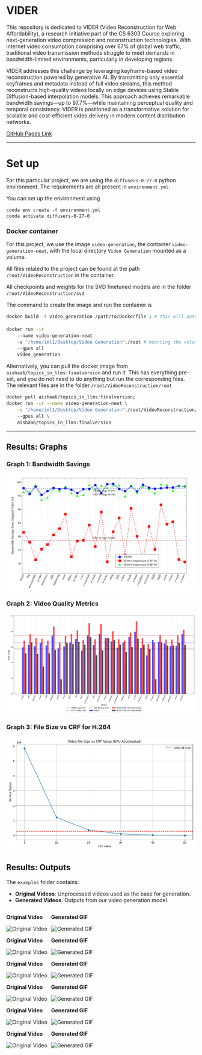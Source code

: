 # VIDER

This repository is dedicated to VIDER (Video Reconstruction for Web Affordability), a research initiative part of the CS 6303 Course exploring next-generation video compression and reconstruction technologies. With internet video consumption comprising over 67% of global web traffic, traditional video transmission methods struggle to meet demands in bandwidth-limited environments, particularly in developing regions.

VIDER addresses this challenge by leveraging keyframe-based video reconstruction powered by generative AI. By transmitting only essential keyframes and metadata instead of full video streams, this method reconstructs high-quality videos locally on edge devices using Stable Diffusion-based interpolation models. This approach achieves remarkable bandwidth savings—up to 97.7%—while maintaining perceptual quality and temporal consistency. VIDER is positioned as a transformative solution for scalable and cost-efficient video delivery in modern content distribution networks.

[GitHub Pages Link](https://aisha630.github.io/vid-gen/)

---

# Set up

For this particular project, we are using the `diffusers-0-27-0` python environment. The requirements are all present in `environment.yml`.

You can set up the environment using

```
conda env create -f environment.yml
conda activate diffusers-0-27-0
```

### Docker container

For this project, we use the image `video-generation`, the container `video-generation-neat`, with the local directory `Video Generation` mounted as a volume.

All files related to the project can be found at the path `/root/VideoReconstruction` in the container.

All checkpoints and weights for the SVD finetuned models are in the folder `/root/VideoReconstruction/svd`

The command to create the image and run the container is

```bash
docker build -t video_generation /path/to/Dockerfile ; # this will automaticaly set up the necessary envs

docker run -it
    --name video-generation-neat
    -v "/home/iml1/Desktop/Video Generation":/root # mounting the volume is optional
    --gpus all
    video_generation
```

Alternatively, you can pull the docker image from `aishaa6/topics_in_llms:finalversion` and run it. This has everything pre-set, and you do not need to do anything but run the corresponding files. The relevant files are in the folder `/root/VideoReconstruction/root`

```bash
docker pull aishaa6/topics_in_llms:finalversion;
docker run -it --name video-generation-neat \
    -v "/home/iml1/Desktop/Video Generation":/root/VideoReconstruction/root \ # mounting the volume is optional
    --gpus all \
    aishaa6/topics_in_llms:finalversion

```

---

## Results: Graphs

### Graph 1: Bandwidth Savings

![Graph 1](graphs/bandwidth_savings.png)

### Graph 2: Video Quality Metrics

![Graph 2](graphs/visil_comp.png)

### Graph 3: File Size vs CRF for H.264

![Graph 3](graphs/compression_analysis.png)

## Results: Outputs

The `examples` folder contains:

- **Original Videos**: Unprocessed videos used as the base for generation.
- **Generated Videos**: Outputs from our video generation model.

<div style="display: flex; gap: 10px;">
  <div>
    <p><strong>Original Video</strong></p>
    <img src="https://aisha630.github.io/vid-gen/examples/original_gifs/clouds.gif" alt="Original Video" width="320">
  </div>
  <div>
    <p><strong>Generated GIF</strong></p>
    <img src="https://aisha630.github.io/vid-gen/examples/generated_gifs/clouds_interpolated.gif" alt="Generated GIF" width="320">
  </div>
</div>
<div style="display: flex; gap: 10px;">
  <div>
    <p><strong>Original Video</strong></p>
    <img src="https://aisha630.github.io/vid-gen/examples/original_gifs/motorway.gif" alt="Original Video" width="320">
  </div>
  <div>
    <p><strong>Generated GIF</strong></p>
    <img src="https://aisha630.github.io/vid-gen/examples/generated_gifs/motorway_interpolated.gif" alt="Generated GIF" width="320">
  </div>
</div>
<div style="display: flex; gap: 10px;">
  <div>
    <p><strong>Original Video</strong></p>
    <img src="https://aisha630.github.io/vid-gen/examples/original_gifs/waterfall.gif" alt="Original Video" width="320">
  </div>
  <div>
    <p><strong>Generated GIF</strong></p>
    <img src="https://aisha630.github.io/vid-gen/examples/generated_gifs/waterfall_interpolated.gif" alt="Generated GIF" width="320">
  </div>
</div>
<div style="display: flex; gap: 10px;">
  <div>
    <p><strong>Original Video</strong></p>
    <img src="https://aisha630.github.io/vid-gen/examples/original_gifs/waterwavestrim.gif" alt="Original Video" width="320">
  </div>
  <div>
    <p><strong>Generated GIF</strong></p>
    <img src="https://aisha630.github.io/vid-gen/examples/generated_gifs/waterwavestrim_interpolated.gif" alt="Generated GIF" width="320">
  </div>
</div>
<div style="display: flex; gap: 10px;">
  <div>
    <p><strong>Original Video</strong></p>
    <img src="https://aisha630.github.io/vid-gen/examples/original_gifs/cliffwater.gif" alt="Original Video" width="320">
  </div>
  <div>
    <p><strong>Generated GIF</strong></p>
    <img src="https://aisha630.github.io/vid-gen/examples/generated_gifs/cliffwater_interpolated.gif" alt="Generated GIF" width="320">
  </div>
</div>
<div style="display: flex; gap: 10px;">
  <div>
    <p><strong>Original Video</strong></p>
    <img src="https://aisha630.github.io/vid-gen/examples/original_gifs/wavescrash.gif" alt="Original Video" width="320">
  </div>
  <div>
    <p><strong>Generated GIF</strong></p>
    <img src="https://aisha630.github.io/vid-gen/examples/generated_gifs/wavescrash_interpolated.gif" alt="Generated GIF" width="320">
  </div>
</div>
